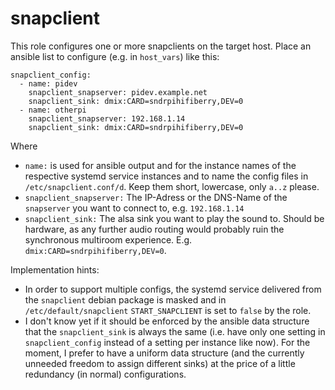 # snapclient

This role configures one or more snapclients on the target host. Place an ansible list to configure (e.g. in `host_vars`) like this:

~~~
snapclient_config:
  - name: pidev
    snapclient_snapserver: pidev.example.net
    snapclient_sink: dmix:CARD=sndrpihifiberry,DEV=0
  - name: otherpi
    snapclient_snapserver: 192.168.1.14
    snapclient_sink: dmix:CARD=sndrpihifiberry,DEV=0
~~~

Where 

* `name:` is used for ansible output and for the instance names of the respective systemd service instances and to name the config files in `/etc/snapclient.conf/d`. Keep them short, lowercase, only `a..z` please.
* `snapclient_snapserver:` The IP-Adress or the DNS-Name of the `snapserver` you want to connect to, e.g. `192.168.1.14` 
* `snapclient_sink:` The alsa sink you want to play the sound to. Should be hardware, as any further audio routing would probably ruin the synchronous multiroom experience. E.g. `dmix:CARD=sndrpihifiberry,DEV=0`.

Implementation hints:
* In order to support multiple configs, the systemd service delivered from the `snapclient` debian package is masked and in `/etc/default/snapclient` `START_SNAPCLIENT` is set to `false` by the role.
* I don't know yet if it should be enforced by the ansible data structure that the `snapclient_sink` is always the same (i.e. have only one setting in `snapclient_config` instead of a setting per instance like now). For the moment, I prefer to have a uniform data structure (and the currently unneeded freedom to assign different sinks) at the price of a little redundancy (in normal) configurations. 
